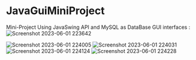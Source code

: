# JavaGuiMiniProject
Mini-Project Using JavaSwing API and MySQL as DataBase 
GUI interfaces :
![Screenshot 2023-06-01 223642](https://github.com/hassenhamdi/JavaGuiMiniProject/assets/74272600/964be831-a111-41af-9932-662eb28693f4)

![Screenshot 2023-06-01 224005](https://github.com/hassenhamdi/JavaGuiMiniProject/assets/74272600/9657a371-4fca-4807-a90a-8905ea5e4b8e)
![Screenshot 2023-06-01 224031](https://github.com/hassenhamdi/JavaGuiMiniProject/assets/74272600/dff6fc09-4f2e-431d-9cdc-f9a95de882af)
![Screenshot 2023-06-01 224124](https://github.com/hassenhamdi/JavaGuiMiniProject/assets/74272600/1f814cfd-dca6-4083-8ddf-f5c692eb5120)
![Screenshot 2023-06-01 224228](https://github.com/hassenhamdi/JavaGuiMiniProject/assets/74272600/bab5e926-5ba9-4be3-b917-808e1e2a481d)
